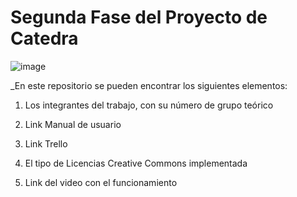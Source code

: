 # Segunda Fase del Proyecto de Catedra

![image](https://user-images.githubusercontent.com/79995182/115089981-d773aa80-9ed0-11eb-9057-cbb1d840ff46.png)

 _En este repositorio se pueden encontrar los siguientes elementos:
 
1) Los integrantes del trabajo, con su número de grupo teórico  


2) Link Manual de usuario  


3) Link Trello
  

4) El tipo de Licencias Creative Commons implementada
 

5) Link del video con el funcionamiento
 

